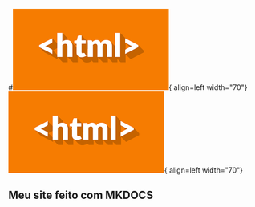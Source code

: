#![](imgs/img.png#only-light){ align=left width="70"} ![](imgs/img.png#only-dark){ align=left width="70"}
## Meu site feito com MKDOCS


